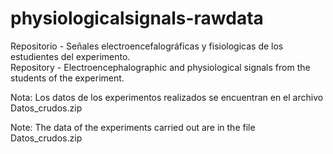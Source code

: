# physiologicalsignals-rawdata
Repositorio - Señales electroencefalográficas y fisiologicas de los estudientes del experimento.  
Repository - Electroencephalographic and physiological signals from the students of the experiment.


Nota: Los datos de los experimentos realizados se encuentran en el archivo Datos_crudos.zip

Note: The data of the experiments carried out are in the file Datos_crudos.zip
